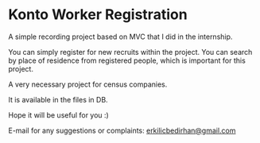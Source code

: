 # Konto Worker Registration

A simple recording project based on MVC that I did in the internship.

You can simply register for new recruits within the project. You can search by place of residence from registered people, which is important for this project.

A very necessary project for census companies.

It is available in the files in DB.

Hope it will be useful for you :)

E-mail for any suggestions or complaints: erkilicbedirhan@gmail.com
